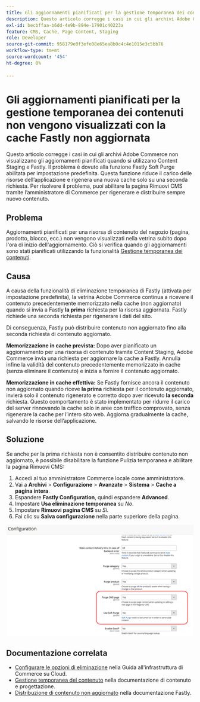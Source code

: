 ```yaml
---
title: Gli aggiornamenti pianificati per la gestione temporanea dei contenuti non vengono visualizzati con la cache Fastly non aggiornata
description: Questo articolo corregge i casi in cui gli archivi Adobe Commerce non visualizzano gli aggiornamenti pianificati quando si utilizzano Content Staging e Fastly. Il problema è dovuto alla funzione Fastly Soft Purge abilitata per impostazione predefinita. Questa funzione riduce il carico delle risorse dell’applicazione e rigenera una nuova cache solo su una seconda richiesta. Per risolvere il problema, puoi abilitare la pagina Rimuovi CMS tramite l’amministratore di Commerce per rigenerare e distribuire sempre nuovo contenuto.
exl-id: becbffaa-b6dd-4e9b-894e-17901c40223a
feature: CMS, Cache, Page Content, Staging
role: Developer
source-git-commit: 958179e0f3efe08e65ea8b0c4c4e1015e3c5bb76
workflow-type: tm+mt
source-wordcount: '454'
ht-degree: 0%

---
```


# Gli aggiornamenti pianificati per la gestione temporanea dei contenuti non vengono visualizzati con la cache Fastly non aggiornata

Questo articolo corregge i casi in cui gli archivi Adobe Commerce non visualizzano gli aggiornamenti pianificati quando si utilizzano Content Staging e Fastly. Il problema è dovuto alla funzione Fastly Soft Purge abilitata per impostazione predefinita. Questa funzione riduce il carico delle risorse dell’applicazione e rigenera una nuova cache solo su una seconda richiesta. Per risolvere il problema, puoi abilitare la pagina Rimuovi CMS tramite l’amministratore di Commerce per rigenerare e distribuire sempre nuovo contenuto.

## Problema

Aggiornamenti pianificati per una risorsa di contenuto del negozio (pagina, prodotto, blocco, ecc.) non vengono visualizzati nella vetrina subito dopo l&#39;ora di inizio dell&#39;aggiornamento. Ciò si verifica quando gli aggiornamenti sono stati pianificati utilizzando la funzionalità [Gestione temporanea dei contenuti](https://experienceleague.adobe.com/docs/commerce-admin/content-design/staging/content-staging.html?lang=it).

## Causa

A causa della funzionalità di eliminazione temporanea di Fastly (attivata per impostazione predefinita), la vetrina Adobe Commerce continua a ricevere il contenuto precedentemente memorizzato nella cache (non aggiornato) quando si invia a Fastly **la prima** richiesta per la risorsa aggiornata. Fastly richiede una seconda richiesta per rigenerare i dati del sito.

Di conseguenza, Fastly può distribuire contenuto non aggiornato fino alla seconda richiesta di contenuto aggiornato.

**Memorizzazione in cache prevista:** Dopo aver pianificato un aggiornamento per una risorsa di contenuto tramite Content Staging, Adobe Commerce invia una richiesta per aggiornare la cache a Fastly. Annulla infine la validità del contenuto precedentemente memorizzato in cache (senza eliminare il contenuto) e inizia a fornire il contenuto aggiornato.

**Memorizzazione in cache effettiva:** Se Fastly fornisce ancora il contenuto non aggiornato quando riceve **la prima** richiesta per il contenuto aggiornato, invierà solo il contenuto rigenerato e corretto dopo aver ricevuto **la seconda** richiesta. Questo comportamento è stato implementato per ridurre il carico del server rinnovando la cache solo in aree con traffico comprovato, senza rigenerare la cache per l’intero sito web. Aggiorna gradualmente la cache, salvando le risorse dell’applicazione.

## Soluzione

Se anche per la prima richiesta non è consentito distribuire contenuto non aggiornato, è possibile disabilitare la funzione Pulizia temporanea e abilitare la pagina Rimuovi CMS:

1. Accedi al tuo amministratore Commerce locale come amministratore.
1. Vai a **Archivi** > **Configurazione** > **Avanzate** > **Sistema** > **Cache a pagina intera**.
1. Espandere **Fastly Configuration**, quindi espandere **Advanced**.
1. Impostare **Usa eliminazione temporanea** su *No*.
1. Impostare **Rimuovi pagina CMS** su *Sì*.
1. Fai clic su **Salva configurazione** nella parte superiore della pagina.


![purge_options.png](assets/purge_options.png)

## Documentazione correlata

* [Configurare le opzioni di eliminazione](https://experienceleague.adobe.com/docs/commerce-cloud-service/user-guide/cdn/setup-fastly/fastly-configuration.html?lang=it) nella Guida all&#39;infrastruttura di Commerce su Cloud.
* [Gestione temporanea del contenuto](https://experienceleague.adobe.com/docs/commerce-admin/content-design/staging/content-staging.html?lang=it) nella documentazione di contenuto e progettazione.
* [Distribuzione di contenuto non aggiornato](https://docs.fastly.com/guides/performance-tuning/serving-stale-content) nella documentazione Fastly.
